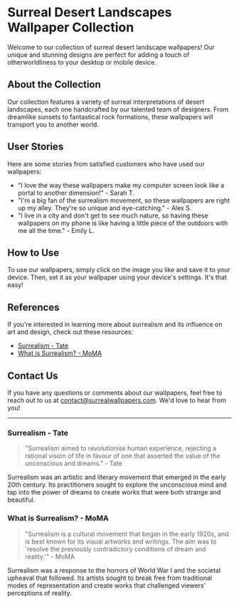 <!--
Write me content for website with wallpaper which alt text is:

"A surreal interpretation of a desert landscape"

The name/title of the page should not be 1:1 copy of the alt text but rather a real content of the website which is using this wallpaper.

- Use markdown format
- Start with the heading
- The content should look like a real website
- Include real sections like references, contact, user stories, etc. use things relevant to the page purpose.
- Feel free to use structure like headings, bullets, numbering, blockquotes, paragraphs, horizontal lines, etc.
- You can use formatting like bold or _italic_
- You can include UTF-8 emojis
- Links should be only #hash anchors (and you can refer to the document itself)
- Do not include images
-->

<!--font:Montserrat-->

# Surreal Desert Landscapes Wallpaper Collection

Welcome to our collection of surreal desert landscape wallpapers! Our unique and stunning designs are perfect for adding a touch of otherworldliness to your desktop or mobile device.

## About the Collection

Our collection features a variety of surreal interpretations of desert landscapes, each one handcrafted by our talented team of designers. From dreamlike sunsets to fantastical rock formations, these wallpapers will transport you to another world.

## User Stories

Here are some stories from satisfied customers who have used our wallpapers:

-   "I love the way these wallpapers make my computer screen look like a portal to another dimension!" - Sarah T.
-   "I'm a big fan of the surrealism movement, so these wallpapers are right up my alley. They're so unique and eye-catching." - Alex S.
-   "I live in a city and don't get to see much nature, so having these wallpapers on my phone is like having a little piece of the outdoors with me all the time." - Emily L.

## How to Use

To use our wallpapers, simply click on the image you like and save it to your device. Then, set it as your wallpaper using your device's settings. It's that easy!

## References

If you're interested in learning more about surrealism and its influence on art and design, check out these resources:

-   [Surrealism - Tate](#surrealism-tate)
-   [What is Surrealism? - MoMA](#what-is-surrealism-moma)

## Contact Us

If you have any questions or comments about our wallpapers, feel free to reach out to us at [contact@surrealwallpapers.com](mailto:contact@surrealwallpapers.com). We'd love to hear from you!

---

### Surrealism - Tate

> "Surrealism aimed to revolutionise human experience, rejecting a rational vision of life in favour of one that asserted the value of the unconscious and dreams." - Tate

Surrealism was an artistic and literary movement that emerged in the early 20th century. Its practitioners sought to explore the unconscious mind and tap into the power of dreams to create works that were both strange and beautiful.

### What is Surrealism? - MoMA

> "Surrealism is a cultural movement that began in the early 1920s, and is best known for its visual artworks and writings. The aim was to 'resolve the previously contradictory conditions of dream and reality.'" - MoMA

Surrealism was a response to the horrors of World War I and the societal upheaval that followed. Its artists sought to break free from traditional modes of representation and create works that challenged viewers' perceptions of reality.
